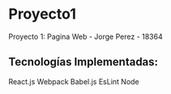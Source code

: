 # Proyecto1

Proyecto 1: Pagina Web - Jorge Perez - 18364

## Tecnologías Implementadas:

React.js
Webpack
Babel.js
EsLint
Node

